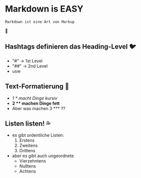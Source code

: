 # Markdown is EASY

```
Markdown ist eine Art von Markup  
```
:thinking:

## Hashtags definieren das Heading-Level :bird:
- "#" -> 1st Level
- "##" -> 2nd Level
- usw

## Text-Formatierung :rocket:
- *1 \* macht Dinge kursiv*
- **2 \*\* machen Dinge fett**
- Aber was machen 3 \*\*\* ??

## Listen listen! :sweat_drops:
- es gibt ordentliche Listen:
  1. Erstens
  2. Zweitens
  3. Drittens
- aber es gibt auch ungeordnete
  * Vierzehntens
  * Nulltens
  * Achtens

